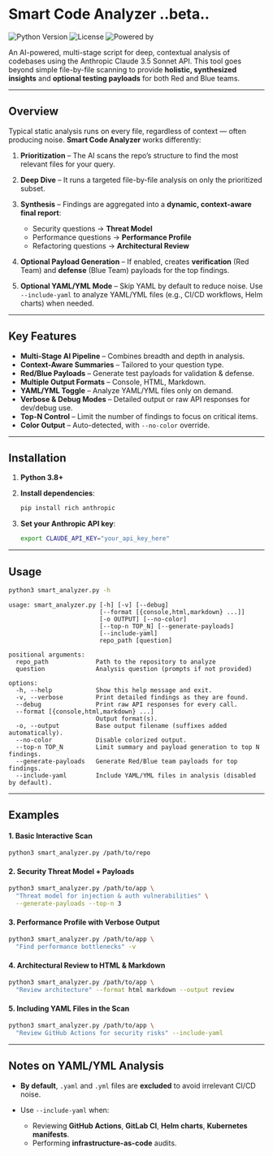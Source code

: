 
# Smart Code Analyzer ..beta..

![Python Version](https://img.shields.io/badge/python-3.8+-blue.svg)
![License](https://img.shields.io/badge/license-MIT-green.svg)
![Powered by](https://img.shields.io/badge/Powered%20by-Claude%203.5%20Sonnet-orange.svg)

An AI-powered, multi-stage script for deep, contextual analysis of codebases using the Anthropic Claude 3.5 Sonnet API.
This tool goes beyond simple file-by-file scanning to provide **holistic, synthesized insights** and **optional testing payloads** for both Red and Blue teams.

---

## Overview

Typical static analysis runs on every file, regardless of context — often producing noise.
**Smart Code Analyzer** works differently:

1. **Prioritization** – The AI scans the repo’s structure to find the most relevant files for your query.
2. **Deep Dive** – It runs a targeted file-by-file analysis on only the prioritized subset.
3. **Synthesis** – Findings are aggregated into a **dynamic, context-aware final report**:

   * Security questions → **Threat Model**
   * Performance questions → **Performance Profile**
   * Refactoring questions → **Architectural Review**
4. **Optional Payload Generation** – If enabled, creates **verification** (Red Team) and **defense** (Blue Team) payloads for the top findings.
5. **Optional YAML/YML Mode** – Skip YAML by default to reduce noise. Use `--include-yaml` to analyze YAML/YML files (e.g., CI/CD workflows, Helm charts) when needed.

---

## Key Features

* **Multi-Stage AI Pipeline** – Combines breadth and depth in analysis.
* **Context-Aware Summaries** – Tailored to your question type.
* **Red/Blue Payloads** – Generate test payloads for validation & defense.
* **Multiple Output Formats** – Console, HTML, Markdown.
* **YAML/YML Toggle** – Analyze YAML/YML files only on demand.
* **Verbose & Debug Modes** – Detailed output or raw API responses for dev/debug use.
* **Top-N Control** – Limit the number of findings to focus on critical items.
* **Color Output** – Auto-detected, with `--no-color` override.

---

## Installation

1. **Python 3.8+**
2. **Install dependencies**:

   ```bash
   pip install rich anthropic
   ```
3. **Set your Anthropic API key**:

   ```bash
   export CLAUDE_API_KEY="your_api_key_here"
   ```

---

## Usage

```bash
python3 smart_analyzer.py -h
```

```
usage: smart_analyzer.py [-h] [-v] [--debug]
                         [--format [{console,html,markdown} ...]]
                         [-o OUTPUT] [--no-color]
                         [--top-n TOP_N] [--generate-payloads]
                         [--include-yaml]
                         repo_path [question]

positional arguments:
  repo_path             Path to the repository to analyze
  question              Analysis question (prompts if not provided)

options:
  -h, --help            Show this help message and exit.
  -v, --verbose         Print detailed findings as they are found.
  --debug               Print raw API responses for every call.
  --format [{console,html,markdown} ...]
                        Output format(s).
  -o, --output          Base output filename (suffixes added automatically).
  --no-color            Disable colorized output.
  --top-n TOP_N         Limit summary and payload generation to top N findings.
  --generate-payloads   Generate Red/Blue team payloads for top findings.
  --include-yaml        Include YAML/YML files in analysis (disabled by default).
```

---

## Examples

#### 1. **Basic Interactive Scan**

```bash
python3 smart_analyzer.py /path/to/repo
```

#### 2. **Security Threat Model + Payloads**

```bash
python3 smart_analyzer.py /path/to/app \
  "Threat model for injection & auth vulnerabilities" \
  --generate-payloads --top-n 3
```

#### 3. **Performance Profile with Verbose Output**

```bash
python3 smart_analyzer.py /path/to/app \
  "Find performance bottlenecks" -v
```

#### 4. **Architectural Review to HTML & Markdown**

```bash
python3 smart_analyzer.py /path/to/app \
  "Review architecture" --format html markdown --output review
```

#### 5. **Including YAML Files in the Scan**

```bash
python3 smart_analyzer.py /path/to/app \
  "Review GitHub Actions for security risks" --include-yaml
```

---

## Notes on YAML/YML Analysis

* **By default**, `.yaml` and `.yml` files are **excluded** to avoid irrelevant CI/CD noise.
* Use `--include-yaml` when:

  * Reviewing **GitHub Actions**, **GitLab CI**, **Helm charts**, **Kubernetes manifests**.
  * Performing **infrastructure-as-code** audits.

##
##
